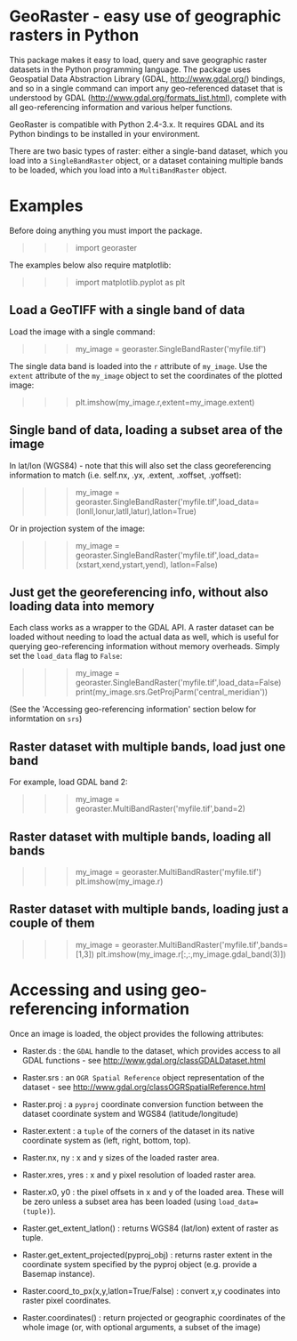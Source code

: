 # GeoRaster - easy use of geographic rasters in Python #

This package makes it easy to load, query and save geographic raster datasets in the Python programming language. The package uses Geospatial Data Abstraction Library (GDAL, http://www.gdal.org/) bindings, and so in a single command can import any geo-referenced dataset that is understood by GDAL (http://www.gdal.org/formats_list.html), complete with all geo-referencing information and various helper functions.

GeoRaster is compatible with Python 2.4-3.x. It requires GDAL and its Python bindings to be installed in your environment.

There are two basic types of raster: either a single-band dataset, which you load into a `SingleBandRaster` object, or a dataset containing multiple bands to be loaded, which you load into a `MultiBandRaster` object.


# Examples #

Before doing anything you must import the package.

>>> import georaster

The examples below also require matplotlib:

>>> import matplotlib.pyplot as plt


## Load a GeoTIFF with a single band of data ##

Load the image with a single command:

>>> my_image = georaster.SingleBandRaster('myfile.tif')

The single data band is loaded into the `r` attribute of `my_image`. Use the `extent` attribute of the `my_image` object to set the coordinates of the plotted image:

>>> plt.imshow(my_image.r,extent=my_image.extent)


## Single band of data, loading a subset area of the image ##

In lat/lon (WGS84) - note that this will also set the class georeferencing 
information to match (i.e. self.nx, .yx, .extent, .xoffset, .yoffset):

>>> my_image = georaster.SingleBandRaster('myfile.tif',load_data=(lonll,lonur,latll,latur),latlon=True)

Or in projection system of the image:

>>> my_image = georaster.SingleBandRaster('myfile.tif',load_data=
                                            (xstart,xend,ystart,yend),
                                            latlon=False)


## Just get the georeferencing info, without also loading data into memory ##
Each class works as a wrapper to the GDAL API. A raster dataset can be loaded without needing to load the actual data as well, which is useful for querying geo-referencing information without memory overheads. Simply set the `load_data` flag to `False`:

>>> my_image = georaster.SingleBandRaster('myfile.tif',load_data=False)
>>> print(my_image.srs.GetProjParm('central_meridian'))

(See the 'Accessing geo-referencing information' section below for informtation on `srs`)


## Raster dataset with multiple bands, load just one band ##
For example, load GDAL band 2:

>>> my_image = georaster.MultiBandRaster('myfile.tif',band=2)


## Raster dataset with multiple bands, loading all bands ##

>>> my_image = georaster.MultiBandRaster('myfile.tif')
>>> plt.imshow(my_image.r)


## Raster dataset with multiple bands, loading just a couple of them ##

>>> my_image = georaster.MultiBandRaster('myfile.tif',bands=[1,3])
>>> plt.imshow(my_image.r[:,:,my_image.gdal_band(3)])


# Accessing and using geo-referencing information #
Once an image is loaded, the object provides the following attributes:

- Raster.ds : the `GDAL` handle to the dataset, which provides access to all GDAL functions - see http://www.gdal.org/classGDALDataset.html

- Raster.srs : an `OGR Spatial Reference` object representation of the dataset - see http://www.gdal.org/classOGRSpatialReference.html

- Raster.proj : a `pyproj` coordinate conversion function between the dataset coordinate system and WGS84 (latitude/longitude)

- Raster.extent : a `tuple` of the corners of the dataset in its native coordinate system as (left, right, bottom, top).

- Raster.nx, ny : x and y sizes of the loaded raster area.

- Raster.xres, yres : x and y pixel resolution of loaded raster area.

- Raster.x0, y0 : the pixel offsets in x and y of the loaded area. These will be zero unless a subset area has been loaded (using `load_data=(tuple)`).

- Raster.get_extent_latlon() : returns WGS84 (lat/lon) extent of raster as tuple.

- Raster.get_extent_projected(pyproj_obj) : returns raster extent in the coordinate system specified by the pyproj object (e.g. provide a Basemap instance).

- Raster.coord_to_px(x,y,latlon=True/False) : convert x,y coodinates into raster pixel coordinates.

- Raster.coordinates() : return projected or geographic coordinates of the whole image (or, with optional arguments, a subset of the image)



